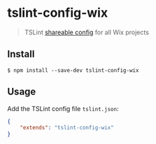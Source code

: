 # tslint-config-wix

> TSLint [shareable config](https://palantir.github.io/tslint/2016/03/31/sharable-configurations-rules.html) for all Wix projects


## Install

```
$ npm install --save-dev tslint-config-wix
```

## Usage

Add the TSLint config file `tslint.json`:

```json
{
	"extends": "tslint-config-wix"
}
```
